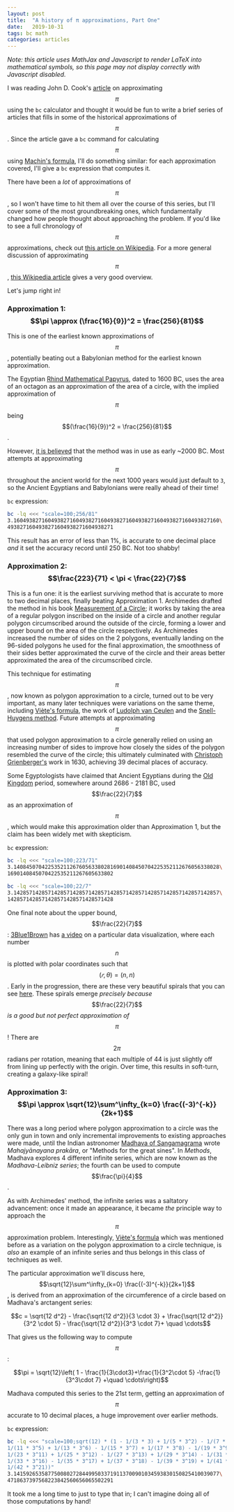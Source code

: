 ```yaml
---
layout: post
title:  "A history of π approximations, Part One"
date:   2019-10-31
tags: bc math
categories: articles
---
```


_Note: this article uses MathJax and Javascript to render LaTeX into mathematical symbols, so this page may not display correctly with Javascript disabled._

I was reading John D. Cook's [article](https://www.johndcook.com/blog/2019/10/29/computing-pi-with-bc/) on approximating $$\pi$$ using the `bc` calculator and thought it would be fun to write a brief series of articles that fills in some of the historical approximations of $$\pi$$.
Since the article gave a `bc` command for calculating $$\pi$$ using [Machin's formula](https://en.wikipedia.org/wiki/John_Machin), I'll do something similar: for each approximation covered, I'll give a `bc` expression that computes it.

There have been a _lot_ of approximations of $$\pi$$, so I won't have time to hit them all over the course of this series, but I'll cover some of the most groundbreaking ones, which fundamentally changed how people thought about approaching the problem.
If you'd like to see a full chronology of $$\pi$$ approximations, check out [this article on Wikipedia](https://en.wikipedia.org/wiki/Chronology_of_computation_of_%CF%80).
For a more general discussion of approximating $$\pi$$, [this Wikipedia article](https://en.wikipedia.org/wiki/Approximations_of_%CF%80) gives a very good overview.

Let's jump right in!

### Approximation 1: $$\pi \approx (\frac{16}{9})^2 = \frac{256}{81}$$

This is one of the earliest known approximations of $$\pi$$, potentially beating out a Babylonian method for the earliest known approximation.

The Egyptian [Rhind Mathematical Papyrus](https://en.wikipedia.org/wiki/Rhind_Mathematical_Papyrus), dated to 1600 BC, uses the area of an octagon as an approximation of the area of a circle, with the implied approximation of $$\pi$$ being $$(\frac{16}{9})^2 = \frac{256}{81}$$.

However, [it is believed](https://www.davidhbailey.com//dhbpapers/pi-quest.pdf) that the method was in use as early ~2000 BC.
Most attempts at approximating $$\pi$$ throughout the ancient world for the next 1000 years would just default to `3`, so the Ancient Egyptians and Babylonians were really ahead of their time!

`bc` expression:

```bash
bc -lq <<< "scale=100;256/81"
3.160493827160493827160493827160493827160493827160493827160493827160\
4938271604938271604938271604938271
```

This result has an error of less than 1%, is accurate to one decimal place _and_ it set the accuracy record until 250 BC. Not too shabby!

### Approximation 2: $$\frac{223}{71} < \pi < \frac{22}{7}$$

This is a fun one: it is the earliest surviving method that is accurate to more to two decimal places, finally beating Approximation 1.
Archimedes drafted the method in his book [Measurement of a Circle](https://en.wikipedia.org/wiki/Measurement_of_a_Circle); it works by taking the area of a regular polygon inscribed on the inside of a circle and another regular polygon circumscribed around the outside of the circle, forming a lower and upper bound on the area of the circle respectively.
As Archimedes increased the number of sides on the 2 polygons, eventually landing on the 96-sided polygons he used for the final approximation, the smoothness of their sides better approximated the curve of the circle and their areas better approximated the area of the circumscribed circle.

This technique for estimating $$\pi$$, now known as polygon approximation to a circle, turned out to be very important, as many later techniques were variations on the same theme, including [Viète's formula](https://en.wikipedia.org/wiki/Vi%C3%A8te%27s_formula), the work of [Ludolph van Ceulen](https://en.wikipedia.org/wiki/Ludolph_van_Ceulen) and the [Snell-Huygens method](https://ijpam.eu/contents/2003-7-2/4/4.pdf).
Future attempts at approximating $$\pi$$ that used polygon approximation to a circle generally relied on using an increasing number of sides to improve how closely the sides of the polygon resembled the curve of the circle; this ultimately culminated with [Christoph Grienberger's](https://en.wikipedia.org/wiki/Christoph_Grienberger) work in 1630, achieving 39 decimal places of accuracy.

Some Egyptologists have claimed that Ancient Egyptians during the [Old Kingdom](https://en.wikipedia.org/wiki/Old_Kingdom_of_Egypt) period, somewhere around 2686 - 2181 BC, used $$\frac{22}{7}$$ as an approximation of $$\pi$$, which would make this approximation older than Approximation 1, but the claim has been widely met with skepticism.

`bc` expression:

```bash
bc -lq <<< "scale=100;223/71"
3.140845070422535211267605633802816901408450704225352112676056338028\
1690140845070422535211267605633802

bc -lq <<< "scale=100;22/7"
3.142857142857142857142857142857142857142857142857142857142857142857\
1428571428571428571428571428571428
```

One final note about the upper bound, $$\frac{22}{7}$$: [3Blue1Brown](https://www.youtube.com/channel/UCsIg9WMfxjZZvwROleiVsQg) has [a video](https://www.youtube.com/watch?v=EK32jo7i5LQ) on a particular data visualization, where each number $$n$$ is plotted with polar coordinates such that $$(𝑟, \theta) = (n, n)$$. Early in the progression, there are these very beautiful spirals that you can see [here](https://math.stackexchange.com/questions/885879/meaning-of-rays-in-polar-plot-of-prime-numbers/885894).
These spirals emerge _precisely because_ $$\frac{22}{7}$$ _is a good but not perfect approximation of_ $$\pi$$! There are $$2\pi$$ radians per rotation, meaning that each multiple of 44 is just slightly off from lining up perfectly with the origin.
Over time, this results in soft-turn, creating a galaxy-like spiral!

### Approximation 3: $$\pi \approx \sqrt{12}\sum^\infty_{k=0} \frac{(-3)^{-k}}{2k+1}$$

There was a long period where polygon approximation to a circle was the only gun in town and only incremental improvements to existing approaches were made, until the Indian astronomer [Madhava of Sangamagrama](https://en.wikipedia.org/wiki/Madhava_of_Sangamagrama) wrote _Mahajyānayana prakāra_, or "Methods for the great sines".
In _Methods_, Madhava explores 4 different infinite series, which are now known as the _Madhava-Leibniz series_; the fourth can be used to compute $$\frac{\pi}{4}$$.

As with Archimedes' method, the infinite series was a saltatory advancement: once it made an appearance, it became _the_ principle way to approach the $$\pi$$ approximation problem.
Interestingly, [Viète's formula](https://en.wikipedia.org/wiki/Vi%C3%A8te%27s_formula) which was mentioned before as a variation on the polygon approximation to a circle technique, is _also_ an example of an infinite series and thus belongs in this class of techniques as well.

The particular approximation we'll discuss here, $$\sqrt{12}\sum^\infty_{k=0} \frac{(-3)^{-k}}{2k+1}$$, is derived from an approximation of the circumference of a circle based on Madhava's arctangent series:

$$c = \sqrt{12 d^2} - \frac{\sqrt{12 d^2}}{3 \cdot 3} + \frac{\sqrt{12 d^2}}{3^2 \cdot 5} - \frac{\sqrt{12 d^2}}{3^3 \cdot 7}+ \quad \cdots$$

That gives us the following way to compute $$\pi$$:

$$\pi = \sqrt{12}\left( 1 - \frac{1}{3\cdot3}+\frac{1}{3^2\cdot 5} -\frac{1}{3^3\cdot 7} +\quad \cdots\right)$$

Madhava computed this series to the 21st term, getting an approximation of $$\pi$$ accurate to 10 decimal places, a huge improvement over earlier methods.

`bc` expression:

```bash
bc -lq <<< "scale=100;sqrt(12) * (1 - 1/(3 * 3) + 1/(5 * 3^2) - 1/(7 * 3^3) + 1/(9 * 3^4) - \
1/(11 * 3^5) + 1/(13 * 3^6) - 1/(15 * 3^7) + 1/(17 * 3^8) - 1/(19 * 3^9) + 1/(21 * 3^10) -  \
1/(23 * 3^11) + 1/(25 * 3^12) - 1/(27 * 3^13) + 1/(29 * 3^14) - 1/(31 * 3^15) +             \
1/(33 * 3^16) - 1/(35 * 3^17) + 1/(37 * 3^18) - 1/(39 * 3^19) + 1/(41 * 3^20) -             \
1/(42 * 3^21))"
3.141592653587750080272844995033719113700901034593830150825410039077\
4718637397568223842560656065502291
```

It took me a long time to just to type that in; I can't imagine doing all of those computations by hand!
